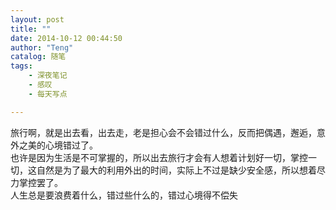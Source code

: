 ```yaml
---
layout: post
title: ""
date: 2014-10-12 00:44:50
author: "Teng"
catalog: 随笔
tags: 
    - 深夜笔记
    - 感叹
    - 每天写点

---
```

旅行啊，就是出去看，出去走，老是担心会不会错过什么，反而把偶遇，邂逅，意外之美的心境错过了。  
也许是因为生活是不可掌握的，所以出去旅行才会有人想着计划好一切，掌控一切，这自然是为了最大的利用外出的时间，实际上不过是缺少安全感，所以想着尽力掌控罢了。  
人生总是要浪费着什么，错过些什么的，错过心境得不偿失